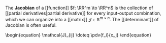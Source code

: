 The **Jacobian** of a [[function]] $f: \RR^m \to \RR^n$ is the collection of [[partial derivatives|partial derivative]] for every input-output combination, which we can organize into a [[matrix]] $\mathcal{J} \in \mathbb{R}^{m \times n}$. The [[determinant]] of Jacobian is often useful.

\begin{equation}
\mathcal{J}_{ij} \doteq \pdv{f_i}{x_j}
\end{equation}
